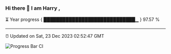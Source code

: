 ### Hi there 👋 I am Harry , 

⏳ Year progress { █████████████████████████████▁ } 97.57 %

---

⏰ Updated on Sat, 23 Dec 2023 02:52:47 GMT

![Progress Bar CI](https://github.com/duykhang68/duykhang68/workflows/Progress%20Bar%20CI/badge.svg)
